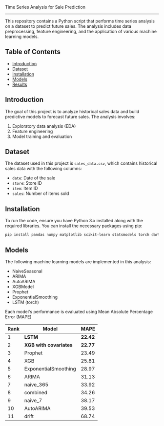 Time Series Analysis for Sale Prediction

---
This repository contains a Python script that performs time series analysis on a dataset to predict future sales. The analysis includes data preprocessing, feature engineering, and the application of various machine learning models.

## Table of Contents

- [Introduction](#introduction)
- [Dataset](#dataset)
- [Installation](#installation)
- [Models](#models)
- [Results](#results)

## Introduction

The goal of this project is to analyze historical sales data and build predictive models to forecast future sales. The analysis involves:
1. Exploratory data analysis (EDA)
2. Feature engineering
4. Model training and evaluation

## Dataset

The dataset used in this project is `sales_data.csv`, which contains historical sales data with the following columns:

- `date`: Date of the sale
- `store`: Store ID
- `item`: Item ID
- `sales`: Number of items sold

## Installation

To run the code, ensure you have Python 3.x installed along with the required libraries. You can install the necessary packages using pip:

```bash
pip install pandas numpy matplotlib scikit-learn statsmodels torch darts
```


## Models

The following machine learning models are implemented in this analysis:

- NaiveSeasonal
- ARIMA
- AutoARIMA
- XGBModel
- Prophet
- ExponentialSmoothing
- LSTM (torch)

Each model's performance is evaluated using Mean Absolute Percentage Error (MAPE)

| Rank | Model                  | MAPE  |
|------|------------------------|-------|
| 1    | **LSTM**               | **22.42** |
| 2    | **XGB with covariates**| **22.77** |
| 3    | Prophet                | 23.49 |
| 4    | XGB                    | 25.81 |
| 5    | ExponentialSmoothing   | 28.97 |
| 6    | ARIMA                  | 31.13 |
| 7    | naive_365              | 33.92 |
| 8    | combined               | 34.26 |
| 9    | naive_7                | 38.17 |
| 10   | AutoARIMA              | 39.53 |
| 11   | drift                  | 68.74 |


